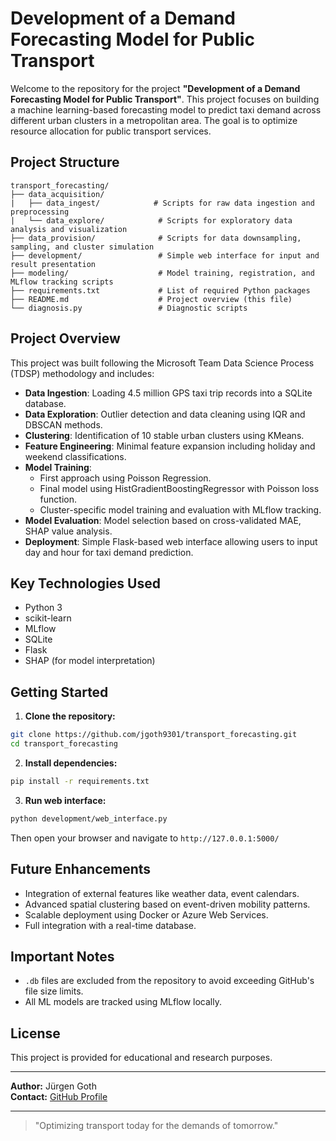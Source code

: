 # Development of a Demand Forecasting Model for Public Transport

Welcome to the repository for the project **"Development of a Demand Forecasting Model for Public Transport"**.
This project focuses on building a machine learning-based forecasting model to predict taxi demand across different urban clusters in a metropolitan area. The goal is to optimize resource allocation for public transport services.

## Project Structure

```
transport_forecasting/
├── data_acquisition/
|   ├── data_ingest/            # Scripts for raw data ingestion and preprocessing
|   └── data_explore/            # Scripts for exploratory data analysis and visualization
├── data_provision/              # Scripts for data downsampling, sampling, and cluster simulation
├── development/                 # Simple web interface for input and result presentation
├── modeling/                    # Model training, registration, and MLflow tracking scripts
├── requirements.txt             # List of required Python packages
├── README.md                    # Project overview (this file)
└── diagnosis.py                 # Diagnostic scripts
```

## Project Overview

This project was built following the Microsoft Team Data Science Process (TDSP) methodology and includes:

- **Data Ingestion**: Loading 4.5 million GPS taxi trip records into a SQLite database.
- **Data Exploration**: Outlier detection and data cleaning using IQR and DBSCAN methods.
- **Clustering**: Identification of 10 stable urban clusters using KMeans.
- **Feature Engineering**: Minimal feature expansion including holiday and weekend classifications.
- **Model Training**: 
  - First approach using Poisson Regression.
  - Final model using HistGradientBoostingRegressor with Poisson loss function.
  - Cluster-specific model training and evaluation with MLflow tracking.
- **Model Evaluation**: Model selection based on cross-validated MAE, SHAP value analysis.
- **Deployment**: Simple Flask-based web interface allowing users to input day and hour for taxi demand prediction.

## Key Technologies Used

- Python 3
- scikit-learn
- MLflow
- SQLite
- Flask
- SHAP (for model interpretation)

## Getting Started

1. **Clone the repository:**
```bash
git clone https://github.com/jgoth9301/transport_forecasting.git
cd transport_forecasting
```

2. **Install dependencies:**
```bash
pip install -r requirements.txt
```

3. **Run web interface:**
```bash
python development/web_interface.py
```
Then open your browser and navigate to `http://127.0.0.1:5000/`

## Future Enhancements

- Integration of external features like weather data, event calendars.
- Advanced spatial clustering based on event-driven mobility patterns.
- Scalable deployment using Docker or Azure Web Services.
- Full integration with a real-time database.

## Important Notes

- `.db` files are excluded from the repository to avoid exceeding GitHub's file size limits.
- All ML models are tracked using MLflow locally.

## License

This project is provided for educational and research purposes.

---

**Author:** Jürgen Goth  
**Contact:** [GitHub Profile](https://github.com/jgoth9301)

---

> "Optimizing transport today for the demands of tomorrow."

